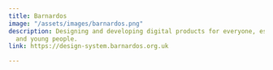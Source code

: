 ```yaml
---
title: Barnardos
image: "/assets/images/barnardos.png"
description: Designing and developing digital products for everyone, especially children
  and young people.
link: https://design-system.barnardos.org.uk

---
```

